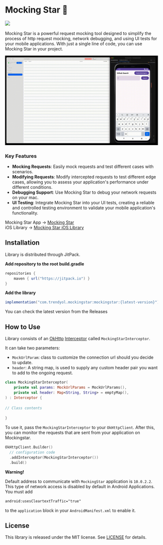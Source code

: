 # Mocking Star 🌟

[![](https://jitpack.io/v/Trendyol/mockingstar-android.svg)](https://jitpack.io/#Trendyol/mockingstar-android)


Mocking Star is a powerful request mocking tool designed to simplify the process of http request mocking, network debugging, and using UI tests for your mobile applications.  With just a single line of code, you can use Mocking Star in your project.

![](/img/demo.gif)

### Key Features

- **Mocking Requests**: Easily mock requests and test different cases with scenarios.
- **Modifying Requests**: Modify intercepted requests to test different edge cases, allowing you to assess your application's performance under different conditions.
- **Debugging Support**: Use Mocking Star to debug your network requests on your mac.
- **UI Testing**: Integrate Mocking Star into your UI tests, creating a reliable and controlled testing environment to validate your mobile application's functionality.

Mocking Star App -> [Mocking Star](https://github.com/Trendyol/mockingstar) <br>
iOS Library -> [Mocking Star iOS Library](https://github.com/Trendyol/mockingstar-ios)

## Installation

Library is distributed through JitPack.

**Add repository to the root build.gradle**

```gradle
repositories {
	maven { url("https://jitpack.io") }
}
```

**Add the library**

```gradle
implementation("com.trendyol.mockingstar:mockingstar:{latest-version}")
```

You can check the latest version from the Releases

## How to Use

Library consists of an [OkHttp](https://square.github.io/okhttp/) [Interceptor](https://square.github.io/okhttp/features/interceptors/) called `MockingStarInterceptor`. 

It can take two parameters: 
- `MockUrlParam`: class to customize the connection url should you decide to update.
- `header`: A string map, is used to supply any custom header pair you want to add to the ongoing request.

```kotlin
class MockingStarInterceptor(
	private val params: MockUrlParams = MockUrlParams(),
	private val header: Map<String, String> = emptyMap(),
) : Interceptor {

// Class contents

}
```

To use it, pass the `MockingStarInterceptor` to your `OkHttpClient`. After this, you can monitor the requests that are sent from your application on Mockingstar.

```kotlin
OkHttpClient.Builder()
  // configuration code
  .addInterceptor(MockingStarInterceptor())
  .build()
```

**Warning!**

Default address to communicate with `MockingStar` application is `10.0.2.2`. This type of network access is disabled by default in Android Applications. You must add 

```xml
android:usesCleartextTraffic="true"
```

to the `application` block in your `AndroidManifest.xml` to enable it.


## License

This library is released under the MIT license. See [LICENSE](LICENSE) for details.
